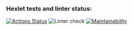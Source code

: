 ### Hexlet tests and linter status:
[![Actions Status](https://github.com/alistkov/frontend-project-lvl1/workflows/hexlet-check/badge.svg)](https://github.com/alistkov/frontend-project-lvl1/actions)
![Linter check](https://github.com/alistkov/frontend-project-lvl1/actions/workflows/linter-check.yml/badge.svg)
[![Maintainability](https://api.codeclimate.com/v1/badges/3bcf6d0b2a470acd990c/maintainability)](https://codeclimate.com/github/alistkov/frontend-project-lvl1/maintainability)